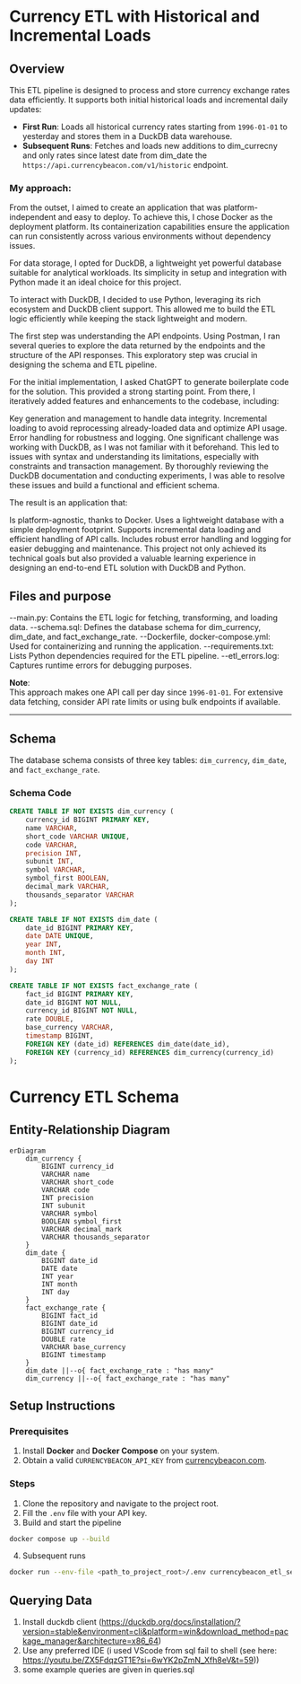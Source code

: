 # Currency ETL with Historical and Incremental Loads

## Overview

This ETL pipeline is designed to process and store currency exchange rates data efficiently. It supports both initial historical loads and incremental daily updates:

- **First Run**: Loads all historical currency rates starting from `1996-01-01` to yesterday and stores them in a DuckDB data warehouse.
- **Subsequent Runs**: Fetches and loads new additions to dim_currecny and only rates since latest date from dim_date the `https://api.currencybeacon.com/v1/historic` endpoint.

### My approach:

From the outset, I aimed to create an application that was platform-independent and easy to deploy. To achieve this, I chose Docker as the deployment platform. Its containerization capabilities ensure the application can run consistently across various environments without dependency issues.

For data storage, I opted for DuckDB, a lightweight yet powerful database suitable for analytical workloads. Its simplicity in setup and integration with Python made it an ideal choice for this project.

To interact with DuckDB, I decided to use Python, leveraging its rich ecosystem and DuckDB client support. This allowed me to build the ETL logic efficiently while keeping the stack lightweight and modern.

The first step was understanding the API endpoints. Using Postman, I ran several queries to explore the data returned by the endpoints and the structure of the API responses. This exploratory step was crucial in designing the schema and ETL pipeline.

For the initial implementation, I asked ChatGPT to generate boilerplate code for the solution. This provided a strong starting point. From there, I iteratively added features and enhancements to the codebase, including:

Key generation and management to handle data integrity.
Incremental loading to avoid reprocessing already-loaded data and optimize API usage.
Error handling for robustness and logging.
One significant challenge was working with DuckDB, as I was not familiar with it beforehand. This led to issues with syntax and understanding its limitations, especially with constraints and transaction management. By thoroughly reviewing the DuckDB documentation and conducting experiments, I was able to resolve these issues and build a functional and efficient schema.

The result is an application that:

Is platform-agnostic, thanks to Docker.
Uses a lightweight database with a simple deployment footprint.
Supports incremental data loading and efficient handling of API calls.
Includes robust error handling and logging for easier debugging and maintenance.
This project not only achieved its technical goals but also provided a valuable learning experience in designing an end-to-end ETL solution with DuckDB and Python.


## Files and purpose
--main.py: Contains the ETL logic for fetching, transforming, and loading data.
--schema.sql: Defines the database schema for dim_currency, dim_date, and fact_exchange_rate.
--Dockerfile, docker-compose.yml: Used for containerizing and running the application.
--requirements.txt: Lists Python dependencies required for the ETL pipeline.
--etl_errors.log: Captures runtime errors for debugging purposes.

**Note**:  
This approach makes one API call per day since `1996-01-01`. For extensive data fetching, consider API rate limits or using bulk endpoints if available.

---

## Schema

The database schema consists of three key tables: `dim_currency`, `dim_date`, and `fact_exchange_rate`.

### Schema Code
```sql
CREATE TABLE IF NOT EXISTS dim_currency (
    currency_id BIGINT PRIMARY KEY,
    name VARCHAR,
    short_code VARCHAR UNIQUE,
    code VARCHAR,
    precision INT,
    subunit INT,
    symbol VARCHAR,
    symbol_first BOOLEAN,
    decimal_mark VARCHAR,
    thousands_separator VARCHAR
);

CREATE TABLE IF NOT EXISTS dim_date (
    date_id BIGINT PRIMARY KEY,
    date DATE UNIQUE,
    year INT,
    month INT,
    day INT
);

CREATE TABLE IF NOT EXISTS fact_exchange_rate (
    fact_id BIGINT PRIMARY KEY,
    date_id BIGINT NOT NULL,
    currency_id BIGINT NOT NULL,
    rate DOUBLE,
    base_currency VARCHAR,
    timestamp BIGINT,
    FOREIGN KEY (date_id) REFERENCES dim_date(date_id),
    FOREIGN KEY (currency_id) REFERENCES dim_currency(currency_id)
);
```

# Currency ETL Schema

## Entity-Relationship Diagram
```mermaid
erDiagram
    dim_currency {
        BIGINT currency_id
        VARCHAR name
        VARCHAR short_code
        VARCHAR code
        INT precision
        INT subunit
        VARCHAR symbol
        BOOLEAN symbol_first
        VARCHAR decimal_mark
        VARCHAR thousands_separator
    }
    dim_date {
        BIGINT date_id
        DATE date
        INT year
        INT month
        INT day
    }
    fact_exchange_rate {
        BIGINT fact_id
        BIGINT date_id
        BIGINT currency_id
        DOUBLE rate
        VARCHAR base_currency
        BIGINT timestamp
    }
    dim_date ||--o{ fact_exchange_rate : "has many"
    dim_currency ||--o{ fact_exchange_rate : "has many"
```



## Setup Instructions

### Prerequisites
1. Install **Docker** and **Docker Compose** on your system.
2. Obtain a valid `CURRENCYBEACON_API_KEY` from [currencybeacon.com](https://currencybeacon.com).

### Steps
1. Clone the repository and navigate to the project root.
2. Fill the `.env` file with your API key.
3. Build and start the pipeline
```bash
docker compose up --build
```
4. Subsequent runs
```bash
docker run --env-file <path_to_project_root>/.env currencybeacon_etl_service-etl_service
```



## Querying Data
1. Install duckdb client (https://duckdb.org/docs/installation/?version=stable&environment=cli&platform=win&download_method=package_manager&architecture=x86_64)
2. Use any preferred IDE (i used VScode from sql fail to shell (see here: https://youtu.be/ZX5FdqzGT1E?si=6wYK2pZmN_Xfh8eV&t=59))
3. some example queries are given in queries.sql